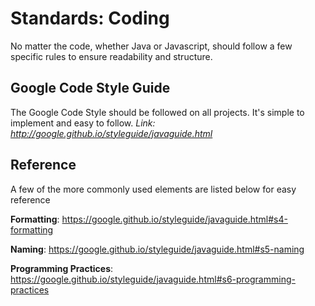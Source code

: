 # Standards: Coding 

No matter the code, whether Java or Javascript, should follow a few specific rules to ensure readability and structure.

## Google Code Style Guide
The Google Code Style should be followed on all projects. It's simple to implement and easy to follow. 
*Link: http://google.github.io/styleguide/javaguide.html*

## Reference
A few of the more commonly used elements are listed below for easy reference

**Formatting**: https://google.github.io/styleguide/javaguide.html#s4-formatting

**Naming**: https://google.github.io/styleguide/javaguide.html#s5-naming

**Programming Practices**: https://google.github.io/styleguide/javaguide.html#s6-programming-practices
